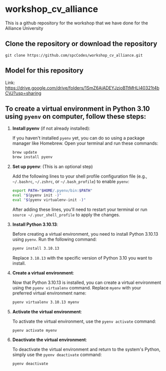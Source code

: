 # workshop_cv_alliance
This is a github repository for the workshop that we have done for the Alliance University

## Clone the repository or download the repository

```
git clone https://github.com/spcCodes/workshop_cv_alliance.git
```
## Model for this repository

Link: https://drive.google.com/drive/folders/1SmZ6AiADEYJzjoBTtMHLI40321t4bCVJ?usp=sharing

## To create a virtual environment in Python 3.10 using `pyenv` on computer, follow these steps:

1. **Install pyenv** (if not already installed):
   
   If you haven't installed `pyenv` yet, you can do so using a package manager like Homebrew. Open your terminal and run these commands:

   ```bash
   brew update
   brew install pyenv
   ```

2. **Set up pyenv**: (This is an optional step)

   Add the following lines to your shell profile configuration file (e.g., `~/.bashrc`, `~/.zshrc`, or `~/.bash_profile`) to enable `pyenv`:

   ```bash
   export PATH="$HOME/.pyenv/bin:$PATH"
   eval "$(pyenv init -)"
   eval "$(pyenv virtualenv-init -)"
   ```

   After adding these lines, you'll need to restart your terminal or run `source ~/.your_shell_profile` to apply the changes.

3. **Install Python 3.10.13**:

   Before creating a virtual environment, you need to install Python 3.10.13 using `pyenv`. Run the following command:

   ```bash
   pyenv install 3.10.13
   ```

   Replace `3.10.13` with the specific version of Python 3.10 you want to install.

4. **Create a virtual environment**:

   Now that Python 3.10.13 is installed, you can create a virtual environment using the `pyenv virtualenv` command. Replace `myenv` with your preferred virtual environment name:

   ```bash
   pyenv virtualenv 3.10.13 myenv
   ```

5. **Activate the virtual environment**:

   To activate the virtual environment, use the `pyenv activate` command:

   ```bash
   pyenv activate myenv
   ```

6. **Deactivate the virtual environment**:

   To deactivate the virtual environment and return to the system's Python, simply use the `pyenv deactivate` command:

   ```bash
   pyenv deactivate
   ```

